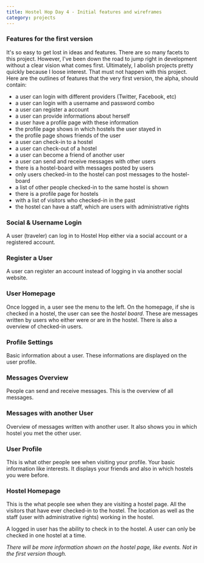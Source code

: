 ```yaml
---
title: Hostel Hop Day 4 - Initial features and wireframes
category: projects
---
```


### Features for the first version

It's so easy to get lost in ideas and features. There are so many facets to this
project. However, I've been down the road to jump right in development without a
clear vision what comes first. Ultimately, I abolish projects pretty quickly
because I loose interest.
That must not happen with this project. Here are the outlines of features that
the very first version, the alpha, should contain:

  * a user can login with different providers (Twitter, Facebook, etc)
  * a user can login with a username and password combo
  * a user can register a account
  * a user can provide informations about herself
  * a user have a profile page with these information
  * the profile page shows in which hostels the user stayed in
  * the profile page shows friends of the user
  * a user can check-in to a hostel
  * a user can check-out of a hostel
  * a user can become a friend of another user
  * a user can send and receive messages with other users
  * there is a hostel-board with messages posted by users
  * only users checked-in to the hostel can post messages to the hostel-board
  * a list of other people checked-in to the same hostel is shown
  * there is a profile page for hostels
  * with a list of visitors who checked-in in the past
  * the hostel can have a staff, which are users with administrative rights


### Social & Username Login

A user (traveler) can log in to Hostel Hop either via a social account or a
registered account.


### Register a User

A user can register an account instead of logging in via another social website.


### User Homepage

Once logged in, a user see the menu to the left. On the homepage, if she is
checked in a hostel, the user can see the *hostel board*. These are messages
written by users who either were or are in the hostel.
There is also a overview of checked-in users.


### Profile Settings

Basic information about a user. These informations are displayed on the user
profile.


### Messages Overview

People can send and receive messages. This is the overview of all messages.


### Messages with another User

Overview of messages written with another user. It also shows you in which
hostel you met the other user.


### User Profile

This is what other people see when visiting your profile. Your basic information
like interests. It displays your friends and also in which hostels you were
before.


### Hostel Homepage

This is the what people see when they are visiting a hostel page. All the
visitors that have ever checked-in to the hostel.
The location as well as the staff (user with administrative rights) working in
the hostel.

A logged in user has the ability to check in to the hostel. A user can only be
checked in one hostel at a time.

*There will be more information shown on the hostel page, like events. Not in
the first version though.*
